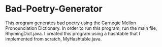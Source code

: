# Bad-Poetry-Generator
This program generates bad poetry using the Carnegie Mellon Pronounciation Dictionary. In order to run this program, run the main file, RhymingDict.java. I created this program using a hashtable that I implemented from scratch, MyHashtable.java.

